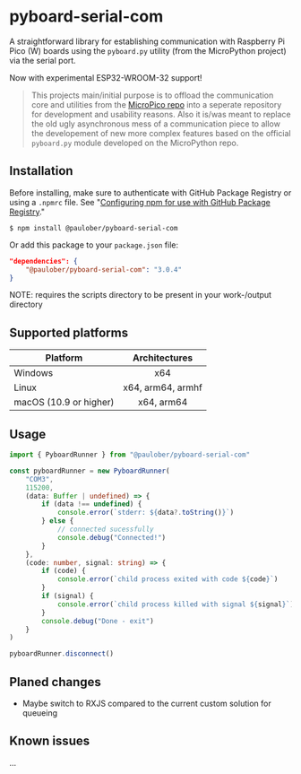 # pyboard-serial-com

A straightforward library for establishing communication with Raspberry Pi Pico (W) boards using the `pyboard.py` utility (from the MicroPython project) via the serial port.

Now with experimental ESP32-WROOM-32 support!

> This projects main/initial purpose is to offload the communication core and utilities from the [MicroPico repo](https://github.com/paulober/MicroPico) into a seperate repository for development and usability reasons. Also it is/was meant to replace the old ugly asynchronous mess of a communication piece to allow the developement of new more complex features based on the official `pyboard.py` module developed on the MicroPython repo.

## Installation

Before installing, make sure to authenticate with GitHub Package Registry or using a `.npmrc` file. See "[Configuring npm for use with GitHub Package Registry](https://help.github.com/en/articles/configuring-npm-for-use-with-github-package-registry#authenticating-to-github-package-registry)."

`$ npm install @paulober/pyboard-serial-com`

Or add this package to your `package.json` file:

```json
"dependencies": {
    "@paulober/pyboard-serial-com": "3.0.4"
}
```

NOTE: requires the scripts directory to be present in your work-/output directory

## Supported platforms

| Platform               | Architectures     |
| ---------------------- | :---------------: |
| Windows                | x64               |
| Linux                  | x64, arm64, armhf |
| macOS (10.9 or higher) | x64, arm64        |

## Usage

```typescript
import { PyboardRunner } from "@paulober/pyboard-serial-com"

const pyboardRunner = new PyboardRunner(
    "COM3",
    115200,
    (data: Buffer | undefined) => {
        if (data !== undefined) {
            console.error(`stderr: ${data?.toString()}`)
        } else {
            // connected sucessfully
            console.debug("Connected!")
        }
    },
    (code: number, signal: string) => {
        if (code) {
            console.error(`child process exited with code ${code}`)
        }
        if (signal) {
            console.error(`child process killed with signal ${signal}`)
        }
        console.debug("Done - exit")
    }
)

pyboardRunner.disconnect()
```

## Planed changes
- Maybe switch to RXJS compared to the current custom solution for queueing

## Known issues
...
